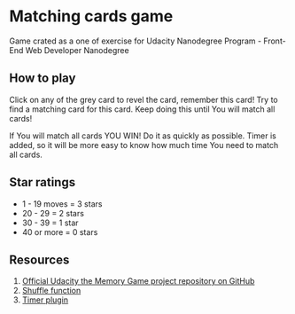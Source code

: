 # Matching cards game
Game crated as a one of exercise for Udacity Nanodegree Program - Front-End Web Developer Nanodegree

## How to play
Click on any of the grey card to revel the card, remember this card! Try to find a matching card for this card.
Keep doing this until You will match all cards!

If You will match all cards YOU WIN!
Do it as quickly as possible. Timer is added, so it will be more easy to know how much time You need to match all cards.


## Star ratings
- 1 - 19 moves = 3 stars
- 20 - 29 = 2 stars
- 30 - 39 = 1 star
- 40 or more = 0 stars


## Resources

1. [Official Udacity the Memory Game project repository on GitHub](https://github.com/udacity/fend-project-memory-game)
2. [Shuffle function](http://stackoverflow.com/a/2450976)
3. [Timer plugin](https://github.com/walmik/timer.jquery)
